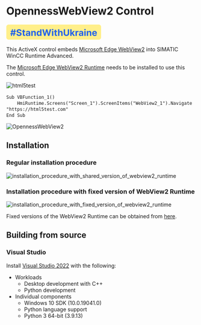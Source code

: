 # OpennessWebView2 Control

[![StandWithUkraine](https://raw.githubusercontent.com/vshymanskyy/StandWithUkraine/main/badges/StandWithUkraine.svg)](https://github.com/vshymanskyy/StandWithUkraine/blob/main/docs/README.md)

This ActiveX control embeds [Microsoft Edge WebView2](https://docs.microsoft.com/en-us/microsoft-edge/webview2/) into SIMATIC WinCC Runtime Advanced.

The [Microsoft Edge WebView2 Runtime](https://developer.microsoft.com/en-us/microsoft-edge/webview2/) needs to be installed to use this control.

![html5test](https://github.com/datadiode/srellcom/assets/10423465/89f04c05-9aee-41d7-b9e8-c87aa1cddb1e)

```VBS
Sub VBFunction_1()
    HmiRuntime.Screens("Screen_1").ScreenItems("WebView2_1").Navigate "https://html5test.com"
End Sub
```
![OpennessWebView2](https://github.com/datadiode/srellcom/assets/10423465/6877b41e-69d2-4446-ba0a-ff7be0d4e999)

## Installation

### Regular installation procedure
![installation_procedure_with_shared_version_of_webview2_runtime](https://github.com/datadiode/srellcom/assets/10423465/8da4ca35-5b57-408c-89ba-10e8f46955d9)

### Installation procedure with fixed version of WebView2 Runtime
![installation_procedure_with_fixed_version_of_webview2_runtime](https://github.com/datadiode/srellcom/assets/10423465/94dfe15e-50d9-4691-b208-4fe5a4af29f6)

Fixed versions of the WebView2 Runtime can be obtained from [here](https://github.com/westinyang/WebView2RuntimeArchive/releases).

## Building from source

### Visual Studio

Install [Visual Studio 2022](https://visualstudio.microsoft.com/vs/) with the following:
* Workloads
  * Desktop development with C++
  * Python development
* Individual components
  * Windows 10 SDK (10.0.19041.0)
  * Python language support
  * Python 3 64-bit (3.9.13)
